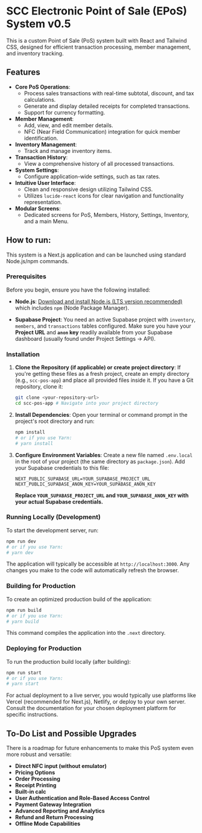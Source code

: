 
# SCC Electronic Point of Sale (EPoS) System v0.5

This is a custom Point of Sale (PoS) system built with React and Tailwind CSS, designed for efficient transaction processing, member management, and inventory tracking.

## Features

* **Core PoS Operations**:
    * Process sales transactions with real-time subtotal, discount, and tax calculations.
    * Generate and display detailed receipts for completed transactions.
    * Support for currency formatting.
* **Member Management**:
    * Add, view, and edit member details.
    * NFC (Near Field Communication) integration for quick member identification.
* **Inventory Management**:
    * Track and manage inventory items.
* **Transaction History**:
    * View a comprehensive history of all processed transactions.
* **System Settings**:
    * Configure application-wide settings, such as tax rates.
* **Intuitive User Interface**:
    * Clean and responsive design utilizing Tailwind CSS.
    * Utilizes `lucide-react` icons for clear navigation and functionality representation.
* **Modular Screens**:
    * Dedicated screens for PoS, Members, History, Settings, Inventory, and a main Menu.

## How to run:

This system is a Next.js application and can be launched using standard Node.js/npm commands.

### Prerequisites

Before you begin, ensure you have the following installed:

* **Node.js**: [Download and install Node.js (LTS version recommended)](https://nodejs.org/en/download/) which includes `npm` (Node Package Manager).

* **Supabase Project**: You need an active Supabase project with `inventory`, `members`, and `transactions` tables configured. Make sure you have your **Project URL** and **`anon` key** readily available from your Supabase dashboard (usually found under Project Settings -> API).

### Installation

1.  **Clone the Repository (if applicable) or create project directory**:
    If you're getting these files as a fresh project, create an empty directory (e.g., `scc-pos-app`) and place all provided files inside it.
    If you have a Git repository, clone it:

    ```bash
    git clone <your-repository-url>
    cd scc-pos-app # Navigate into your project directory
    ```

2.  **Install Dependencies**:
    Open your terminal or command prompt in the project's root directory and run:

    ```bash
    npm install
    # or if you use Yarn:
    # yarn install
    ```

3.  **Configure Environment Variables**:
    Create a new file named `.env.local` in the root of your project (the same directory as `package.json`). Add your Supabase credentials to this file:

    ```dotenv
    NEXT_PUBLIC_SUPABASE_URL=YOUR_SUPABASE_PROJECT_URL
    NEXT_PUBLIC_SUPABASE_ANON_KEY=YOUR_SUPABASE_ANON_KEY
    ```

    **Replace `YOUR_SUPABASE_PROJECT_URL` and `YOUR_SUPABASE_ANON_KEY` with your actual Supabase credentials.**

### Running Locally (Development)

To start the development server, run:

```bash
npm run dev
# or if you use Yarn:
# yarn dev
```

The application will typically be accessible at `http://localhost:3000`. Any changes you make to the code will automatically refresh the browser.

### Building for Production

To create an optimized production build of the application:

```bash
npm run build
# or if you use Yarn:
# yarn build
```

This command compiles the application into the `.next` directory.

### Deploying for Production

To run the production build locally (after building):

```bash
npm run start
# or if you use Yarn:
# yarn start
```

For actual deployment to a live server, you would typically use platforms like Vercel (recommended for Next.js), Netlify, or deploy to your own server. Consult the documentation for your chosen deployment platform for specific instructions.

## To-Do List and Possible Upgrades

There is a roadmap for future enhancements to make this PoS system even more robust and versatile:

* **Direct NFC input (without emulator)**
* **Pricing Options**
* **Order Processing**
* **Receipt Printing**
* **Built-in calc**
* **User Authentication and Role-Based Access Control**
* **Payment Gateway Integration**
* **Advanced Reporting and Analytics**
* **Refund and Return Processing**
* **Offline Mode Capabilities**
```
